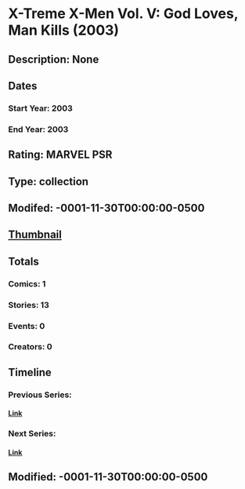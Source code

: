 # X-Treme X-Men Vol. V: God Loves, Man Kills (2003)
## Description: None
## Dates
### Start Year: 2003
### End Year: 2003
## Rating: MARVEL PSR
## Type: collection
## Modifed: -0001-11-30T00:00:00-0500
## [Thumbnail](http://i.annihil.us/u/prod/marvel/i/mg/c/d0/4bc3682fdca99.jpg)
## Totals
### Comics: 1
### Stories: 13
### Events: 0
### Creators: 0
## Timeline
### Previous Series: 
#### [Link]()
### Next Series: 
#### [Link]()
## Modified: -0001-11-30T00:00:00-0500